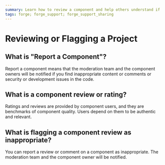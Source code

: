 ```yaml
---
summary: Learn how to review a component and help others understand if it is relevant.
tags: forge; forge_support; forge_support_sharing
---
```


# Reviewing or Flagging a Project

## What is "Report a Component"?

Report a component means that the moderation team and the component owners will be notified if you find inappropriate content or comments or security or development issues in the code.

## What is a component review or rating?

Ratings and reviews are provided by component users, and they are benchmarks of component quality. Users depend on them to be authentic and relevant.

## What is flagging a component review as inappropriate?

You can report a review or comment on a component as inappropriate. The moderation team and the component owner will be notified.
